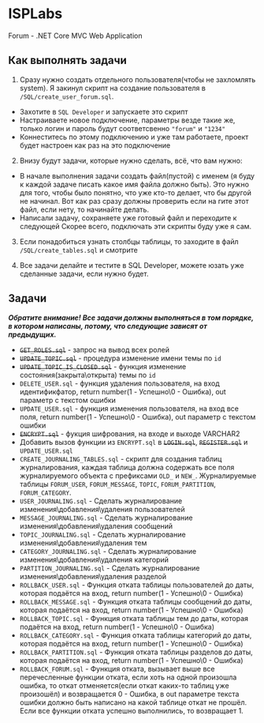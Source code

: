 # ISPLabs
Forum - .NET Core MVC Web Application

## Как выполнять задачи

1. Сразу нужно создать отдельного пользователя(чтобы не захломлять system). Я закинул скрипт на создание пользователя в `/SQL/create_user_forum.sql`.
  * Захотите в `SQL Developer` и запускаете это скрипт
  * Настраиваете новое подключение, параметры везде такие же, только логин и пароль будут соответсвенно `"forum"` и `"1234"`
  * Коннеститесь по этому подключению и уже там работаете, проект будет настроен как раз на это подключение
 
2. Внизу будут задачи, которые нужно сделать, всё, что вам нужно:
  * В начале выполнения задачи создать файл(пустой) с именем (я буду к каждой задаче писать какое имя файла должно быть). Это нужно для того, чтобы было понятно, что уже кто-то делает, что бы другой не начинал. Вот как раз сразу должны проверить если на гите этот файл, если нету, то начинайте делать.
  * Написали задачу, сохраняете уже готовый файл и переходите к следующей
  Скорее всего, подключать эти скрипты буду уже я сам.

3. Если понадобиться узнать столбцы таблицы, то заходите в файл `/SQL/create_tables.sql` и смотрите

4. Все задачи делайте и тестите в SQL Developer, можете юзать уже сделанные задачи, если нужно будет.

## Задачи
***Обратите внимание! Все задачи должны выполняться в том порядке, в котором написаны, потому, что следующие зависят от предыдущих.***

 - ~~`GET_ROLES.sql`~~ - запрос на вывод всех ролей
 - ~~`UPDATE_TOPIC.sql`~~ - процедура изменение имени темы по `id`
 - ~~`UPDATE_TOPIC_IS_CLOSED.sql`~~ - функция изменение состояния(закрыта\открыта) темы по `id`
 - `DELETE_USER.sql` - функция удаления пользователя, на вход идентификфатор, return number(1 - Успешно\0 - Ошибка), out параметр с текстом ошибки
 - `UPDATE_USER.sql` - функция изменения пользователя, на вход все поля, return number(1 - Успешно\0 - Ошибка), out параметр с текстом ошибки
 - ~~`ENCRYPT.sql`~~ - фукция шифрования, на входе и выходе VARCHAR2
 - Добавить вызов функции из `ENCRYPT.sql` в ~~`LOGIN.sql`~~, ~~`REGISTER.sql`~~ и `UPDATE_USER.sql`
 - `CREATE_JOURNALING_TABLES.sql` - скрипт для создания таблиц журналирования, каждая таблица должна содержать все поля журналируемого объекта с префиксами `OLD_` и `NEW_`. Журналируемые таблицы `FORUM_USER`, `FORUM_MESSAGE`, `TOPIC`, `FORUM_PARTITION`, `FORUM_CATEGORY`.
 - `USER_JOURNALING.sql` - Сделать журналирование изменения\добавления\удаления пользователей
 - `MESSAGE_JOURNALING.sql` - Сделать журналирование изменения\добавления\удаления сообщений
 - `TOPIC_JOURNALING.sql` - Сделать журналирование изменения\добавления\удаления тем
 - `CATEGORY_JOURNALING.sql` - Сделать журналирование изменения\добавления\удаления категорий
 - `PARTITION_JOURNALING.sql` - Сделать журналирование изменения\добавления\удаления разделой
 - `ROLLBACK_USER.sql` - Функция отката таблицы пользователей до даты, которая подаётся на вход, return number(1 - Успешно\0 - Ошибка)
 - `ROLLBACK_MESSAGE.sql` - Функция отката таблицы сообщений до даты, которая подаётся на вход, return number(1 - Успешно\0 - Ошибка)
 - `ROLLBACK_TOPIC.sql` - Функция отката таблицы тем до даты, которая подаётся на вход, return number(1 - Успешно\0 - Ошибка)
 - `ROLLBACK_CATEGORY.sql` - Функция отката таблицы категорий до даты, которая подаётся на вход, return number(1 - Успешно\0 - Ошибка)
 - `ROLLBACK_PARTITION.sql` - Функция отката таблицы разделов до даты, которая подаётся на вход, return number(1 - Успешно\0 - Ошибка)
 - `ROLLBACK_FORUM.sql` - Функция отката, вызывает выше все перечесленные функции отката, если хоть на одной произошла ошибка, то откат отменяется(если откат каких-то таблиц уже произошёл) и возвращается 0 - Ошибка, в out параметре текста ошибки должно быть написано на какой таблице откат не прошёл. Если все функции отката успешно выполнились, то возвращает 1.
